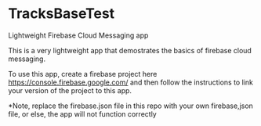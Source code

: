 # TracksBaseTest
Lightweight Firebase Cloud Messaging app


This is a very lightweight app that demostrates the basics of firebase cloud messaging.

To use this app, create a firebase project here https://console.firebase.google.com/ and then follow the instructions to link 
your version of the project to this app.

*Note, replace the firebase.json file in this repo with your own firebase,json file, or else, the app will not function correctly
